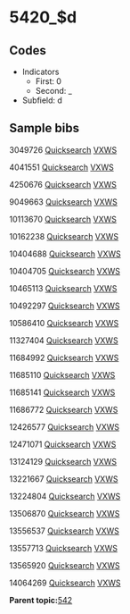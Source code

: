 # 5420\_$d

## Codes

-   Indicators
    -   First: 0
    -   Second: \_
-   Subfield: d

## Sample bibs

3049726 [Quicksearch](https://search.library.yale.edu/catalog/3049726) [VXWS](http://prodorbis.library.yale.edu:7014/vxws/GetHoldingsService?bibId=3049726)

4041551 [Quicksearch](https://search.library.yale.edu/catalog/4041551) [VXWS](http://prodorbis.library.yale.edu:7014/vxws/GetHoldingsService?bibId=4041551)

4250676 [Quicksearch](https://search.library.yale.edu/catalog/4250676) [VXWS](http://prodorbis.library.yale.edu:7014/vxws/GetHoldingsService?bibId=4250676)

9049663 [Quicksearch](https://search.library.yale.edu/catalog/9049663) [VXWS](http://prodorbis.library.yale.edu:7014/vxws/GetHoldingsService?bibId=9049663)

10113670 [Quicksearch](https://search.library.yale.edu/catalog/10113670) [VXWS](http://prodorbis.library.yale.edu:7014/vxws/GetHoldingsService?bibId=10113670)

10162238 [Quicksearch](https://search.library.yale.edu/catalog/10162238) [VXWS](http://prodorbis.library.yale.edu:7014/vxws/GetHoldingsService?bibId=10162238)

10404688 [Quicksearch](https://search.library.yale.edu/catalog/10404688) [VXWS](http://prodorbis.library.yale.edu:7014/vxws/GetHoldingsService?bibId=10404688)

10404705 [Quicksearch](https://search.library.yale.edu/catalog/10404705) [VXWS](http://prodorbis.library.yale.edu:7014/vxws/GetHoldingsService?bibId=10404705)

10465113 [Quicksearch](https://search.library.yale.edu/catalog/10465113) [VXWS](http://prodorbis.library.yale.edu:7014/vxws/GetHoldingsService?bibId=10465113)

10492297 [Quicksearch](https://search.library.yale.edu/catalog/10492297) [VXWS](http://prodorbis.library.yale.edu:7014/vxws/GetHoldingsService?bibId=10492297)

10586410 [Quicksearch](https://search.library.yale.edu/catalog/10586410) [VXWS](http://prodorbis.library.yale.edu:7014/vxws/GetHoldingsService?bibId=10586410)

11327404 [Quicksearch](https://search.library.yale.edu/catalog/11327404) [VXWS](http://prodorbis.library.yale.edu:7014/vxws/GetHoldingsService?bibId=11327404)

11684992 [Quicksearch](https://search.library.yale.edu/catalog/11684992) [VXWS](http://prodorbis.library.yale.edu:7014/vxws/GetHoldingsService?bibId=11684992)

11685110 [Quicksearch](https://search.library.yale.edu/catalog/11685110) [VXWS](http://prodorbis.library.yale.edu:7014/vxws/GetHoldingsService?bibId=11685110)

11685141 [Quicksearch](https://search.library.yale.edu/catalog/11685141) [VXWS](http://prodorbis.library.yale.edu:7014/vxws/GetHoldingsService?bibId=11685141)

11686772 [Quicksearch](https://search.library.yale.edu/catalog/11686772) [VXWS](http://prodorbis.library.yale.edu:7014/vxws/GetHoldingsService?bibId=11686772)

12426577 [Quicksearch](https://search.library.yale.edu/catalog/12426577) [VXWS](http://prodorbis.library.yale.edu:7014/vxws/GetHoldingsService?bibId=12426577)

12471071 [Quicksearch](https://search.library.yale.edu/catalog/12471071) [VXWS](http://prodorbis.library.yale.edu:7014/vxws/GetHoldingsService?bibId=12471071)

13124129 [Quicksearch](https://search.library.yale.edu/catalog/13124129) [VXWS](http://prodorbis.library.yale.edu:7014/vxws/GetHoldingsService?bibId=13124129)

13221667 [Quicksearch](https://search.library.yale.edu/catalog/13221667) [VXWS](http://prodorbis.library.yale.edu:7014/vxws/GetHoldingsService?bibId=13221667)

13224804 [Quicksearch](https://search.library.yale.edu/catalog/13224804) [VXWS](http://prodorbis.library.yale.edu:7014/vxws/GetHoldingsService?bibId=13224804)

13506870 [Quicksearch](https://search.library.yale.edu/catalog/13506870) [VXWS](http://prodorbis.library.yale.edu:7014/vxws/GetHoldingsService?bibId=13506870)

13556537 [Quicksearch](https://search.library.yale.edu/catalog/13556537) [VXWS](http://prodorbis.library.yale.edu:7014/vxws/GetHoldingsService?bibId=13556537)

13557713 [Quicksearch](https://search.library.yale.edu/catalog/13557713) [VXWS](http://prodorbis.library.yale.edu:7014/vxws/GetHoldingsService?bibId=13557713)

13565920 [Quicksearch](https://search.library.yale.edu/catalog/13565920) [VXWS](http://prodorbis.library.yale.edu:7014/vxws/GetHoldingsService?bibId=13565920)

14064269 [Quicksearch](https://search.library.yale.edu/catalog/14064269) [VXWS](http://prodorbis.library.yale.edu:7014/vxws/GetHoldingsService?bibId=14064269)

**Parent topic:**[542](../../tags/542/542.md)

